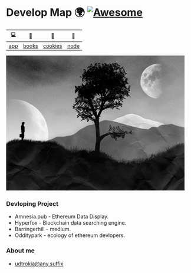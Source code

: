# Develop Map 🌍  [![Awesome](https://cdn.rawgit.com/sindresorhus/awesome/d7305f38d29fed78fa85652e3a63e154dd8e8829/media/badge.svg)](https://github.com/sindresorhus/awesome)

| 💻             | 📄                 | 🍩                     | 🎯               |
|----------------|--------------------|------------------------|------------------|
| [app](/app.md) | [books](/books.md) | [cookies](/cookies.md) | [node](/node.md) |


![img](./assets/future.jpg)

### Devloping Project
+ Amnesia.pub - Ethereum Data Display.
+ Hyperfox - Blockchain data searching engine.
+ Barringerhill - medium.
+ Odditypark - ecology of ethereum devlopers.


### About me
+ udtrokia@any.suffix

  
